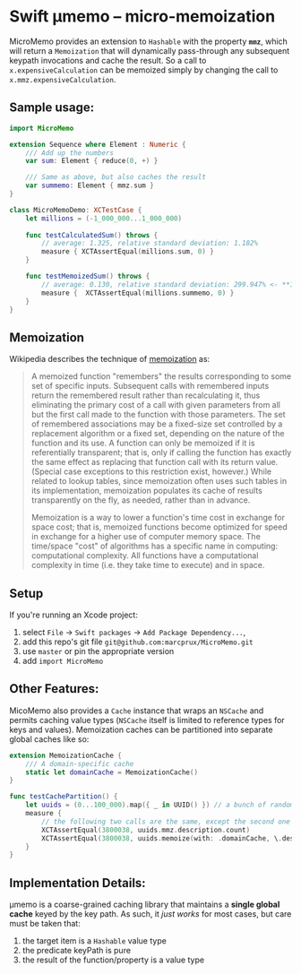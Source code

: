 # Swift μmemo – micro-memoization

MicroMemo provides an extension to `Hashable` with the property **`mmz`**, which will return a `Memoization` that will dynamically pass-through any subsequent keypath invocations and cache the result. So a call to `x.expensiveCalculation` can be memoized  simply by changing the call to `x.mmz.expensiveCalculation`.

## Sample usage:

```swift
import MicroMemo

extension Sequence where Element : Numeric {
    /// Add up the numbers
    var sum: Element { reduce(0, +) }

    /// Same as above, but also caches the result
    var summemo: Element { mmz.sum }
}

class MicroMemoDemo: XCTestCase {
    let millions = (-1_000_000...1_000_000)
    
    func testCalculatedSum() throws {
        // average: 1.325, relative standard deviation: 1.182%
        measure { XCTAssertEqual(millions.sum, 0) }
    }

    func testMemoizedSum() throws {
        // average: 0.130, relative standard deviation: 299.947% <- **10x speed gain**
        measure {  XCTAssertEqual(millions.summemo, 0) }
    }
}

```

## Memoization

Wikipedia describes the technique of [memoization](https://en.wikipedia.org/wiki/Memoization) as:

> A memoized function "remembers" the results corresponding to some set of specific inputs. Subsequent calls with remembered inputs return the remembered result rather than recalculating it, thus eliminating the primary cost of a call with given parameters from all but the first call made to the function with those parameters. The set of remembered associations may be a fixed-size set controlled by a replacement algorithm or a fixed set, depending on the nature of the function and its use. A function can only be memoized if it is referentially transparent; that is, only if calling the function has exactly the same effect as replacing that function call with its return value. (Special case exceptions to this restriction exist, however.) While related to lookup tables, since memoization often uses such tables in its implementation, memoization populates its cache of results transparently on the fly, as needed, rather than in advance.
> 
> Memoization is a way to lower a function's time cost in exchange for space cost; that is, memoized functions become optimized for speed in exchange for a higher use of computer memory space. The time/space "cost" of algorithms has a specific name in computing: computational complexity. All functions have a computational complexity in time (i.e. they take time to execute) and in space.


## Setup
If you're running an Xcode project:

  1. select `File` -> `Swift packages` -> `Add Package Dependency...`,
  2. add this repo's git file `git@github.com:marcprux/MicroMemo.git` 
  3. use `master` or pin the appropriate version
  4. add `import MicroMemo`

## Other Features:

MicoMemo also provides a `Cache` instance that wraps an `NSCache` and permits caching value types (`NSCache` itself is limited to reference types for keys and values). Memoization caches can be partitioned into separate global caches like so:

```swift
extension MemoizationCache {
    /// A domain-specific cache
    static let domainCache = MemoizationCache()
}

func testCachePartition() {
    let uuids = (0...100_000).map({ _ in UUID() }) // a bunch of random strings
    measure {
        // the following two calls are the same, except the second one uses a custom cache rather than the default global cache
        XCTAssertEqual(3800038, uuids.mmz.description.count)
        XCTAssertEqual(3800038, uuids.memoize(with: .domainCache, \.description).count)
    }
}
```

## Implementation Details:

μmemo is a coarse-grained caching library that maintains a **single global cache** keyed by the key path. As such, it *just works* for most cases, but care must be taken that:

 1. the target item is a `Hashable` value type 
 2. the predicate keyPath is pure
 3. the result of the function/property is a value type
